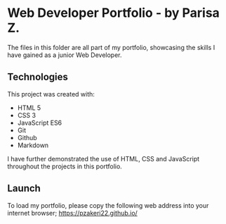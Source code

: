 # Web Developer Portfolio - by Parisa Z.

The files in this folder are all part of my portfolio, showcasing the skills I have gained as a junior Web Developer.

## Technologies

This project was created with:
- HTML 5
- CSS 3
- JavaScript ES6
- Git
- Github
- Markdown

I have further demonstrated the use of HTML, CSS and JavaScript throughout the projects in this portfolio.
 
## Launch

To load my portfolio, please copy the following web address into your internet browser;
https://pzakeri22.github.io/

